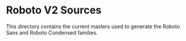 # Roboto V2 Sources
This directory contains the current masters used to generate the Roboto Sans and
Roboto Condensed families.
